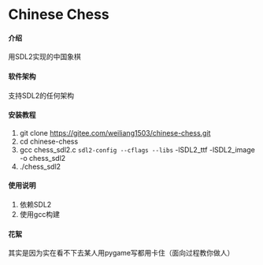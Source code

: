 # Chinese Chess

#### 介绍
用SDL2实现的中国象棋

#### 软件架构
支持SDL2的任何架构


#### 安装教程

1.  git clone https://gitee.com/weiliang1503/chinese-chess.git
2.  cd chinese-chess
3.  gcc chess_sdl2.c `sdl2-config --cflags --libs` -lSDL2_ttf -lSDL2_image -o chess_sdl2
4.  ./chess_sdl2

#### 使用说明

1.  依赖SDL2
2.  使用gcc构建

#### 花絮

其实是因为实在看不下去某人用pygame写都用卡住（面向过程教你做人）
